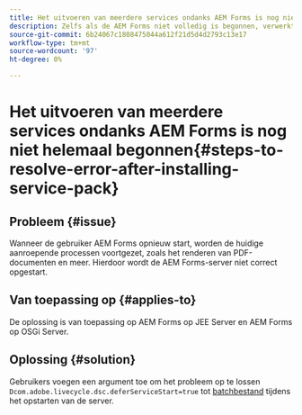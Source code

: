 ```yaml
---
title: Het uitvoeren van meerdere services ondanks AEM Forms is nog niet begonnen.
description: Zelfs als de AEM Forms niet volledig is begonnen, verwerkt het veelvoudige diensten.
source-git-commit: 6b24067c1808475044a612f21d5d4d2793c13e17
workflow-type: tm+mt
source-wordcount: '97'
ht-degree: 0%

---
```


# Het uitvoeren van meerdere services ondanks AEM Forms is nog niet helemaal begonnen{#steps-to-resolve-error-after-installing-service-pack}


## Probleem {#issue}

Wanneer de gebruiker AEM Forms opnieuw start, worden de huidige aanroepende processen voortgezet, zoals het renderen van PDF-documenten en meer. Hierdoor wordt de AEM Forms-server niet correct opgestart.

## Van toepassing op {#applies-to}

De oplossing is van toepassing op AEM Forms op JEE Server en AEM Forms op OSGi Server.

## Oplossing {#solution}

Gebruikers voegen een argument toe om het probleem op te lossen `Dcom.adobe.livecycle.dsc.deferServiceStart=true` tot [batchbestand](https://experienceleague.adobe.com/docs/experience-manager-65/deploying/deploying/command-line-start-and-stop.html#windows-platform-start-bat-script-example) tijdens het opstarten van de server.





